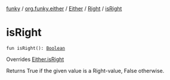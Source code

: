 [funky](../../../index.md) / [org.funky.either](../../index.md) / [Either](../index.md) / [Right](index.md) / [isRight](.)

# isRight

`fun isRight(): `[`Boolean`](https://kotlinlang.org/api/latest/jvm/stdlib/kotlin/-boolean/index.html)

Overrides [Either.isRight](../is-right.md)

Returns True if the given value is a Right-value, False otherwise.

